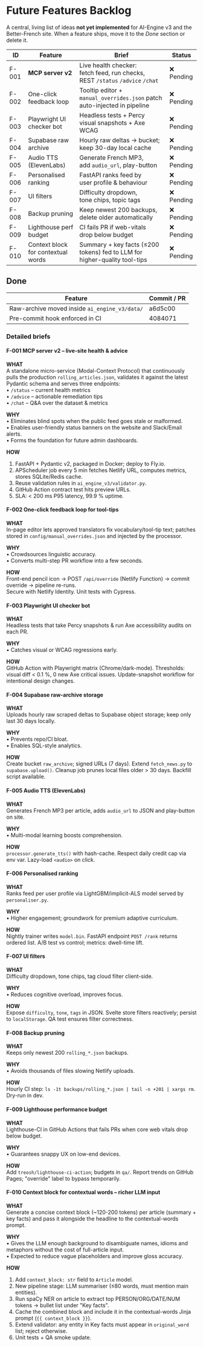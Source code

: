 <!--
❗ BACKLOG MAINTENANCE RULES (read before editing)
• File: docs/future_features.md – single source for product-level features.
• Four table columns (ID, Feature, Brief, Status) – no extra columns, no blank rows.
• Use <br/> for line-breaks inside cells; keep |----| separator length.
• Allowed Status values: ❌ Pending, 🚧 In Progress, ✅ Done, 🛑 Blocked.
• Each ID must have a WHAT/WHY/HOW detailed brief below.
• When feature ships, move its row to 'Done' table and archive/remove its brief.
-->

# Future Features Backlog

A central, living list of ideas **not yet implemented** for AI-Engine v3 and the Better-French site.  When a feature ships, move it to the _Done_ section or delete it.

| ID | Feature | Brief | Status |
|----|---------|-------|--------|
| F-001 | **MCP server v2** | Live health checker:<br/>fetch feed, run checks,<br/>REST `/status` `/advice` `/chat` | ❌ Pending |
| F-002 | One-click feedback loop | Tooltip editor +<br/>`manual_overrides.json` patch<br/>auto-injected in pipeline | ❌ Pending |
| F-003 | Playwright UI checker bot | Headless tests + Percy<br/>visual snapshots + Axe WCAG | ❌ Pending |
| F-004 | Supabase raw archive | Hourly raw deltas → bucket;<br/>keep 30-day local cache | ❌ Pending |
| F-005 | Audio TTS (ElevenLabs) | Generate French MP3,<br/>add `audio_url`, play-button | ❌ Pending |
| F-006 | Personalised ranking | FastAPI ranks feed by<br/>user profile & behaviour | ❌ Pending |
| F-007 | UI filters | Difficulty dropdown,<br/>tone chips, topic tags | ❌ Pending |
| F-008 | Backup pruning | Keep newest 200 backups,<br/>delete older automatically | ❌ Pending |
| F-009 | Lighthouse perf budget | CI fails PR if web-vitals<br/>drop below budget | ❌ Pending |
| F-010 | Context block for contextual words | Summary + key facts (≤200 tokens) fed to LLM for higher-quality tool-tips | ❌ Pending |

## Done

| Feature | Commit / PR |
|---------|-------------|
| Raw-archive moved inside `ai_engine_v3/data/` | a6d5c00 |
| Pre-commit hook enforced in CI | 4084071 |

### Detailed briefs

#### F-001 MCP server v2 – live-site health & advice
**WHAT**  
A standalone micro-service (Modal-Context Protocol) that continuously pulls the production `rolling_articles.json`, validates it against the latest Pydantic schema and serves three endpoints:  
• `/status` – current health metrics<br/>• `/advice` – actionable remediation tips<br/>• `/chat` – Q&A over the dataset & metrics

**WHY**  
• Eliminates blind spots when the public feed goes stale or malformed.  
• Enables user-friendly status banners on the website and Slack/Email alerts.  
• Forms the foundation for future admin dashboards.

**HOW**  
1. FastAPI + Pydantic v2, packaged in Docker; deploy to Fly.io.  
2. APScheduler job every 5 min fetches Netlify URL, computes metrics, stores SQLite/Redis cache.  
3. Reuse validation rules in `ai_engine_v3/validator.py`.  
4. GitHub Action contract test hits preview URLs.  
5. SLA: < 200 ms P95 latency, 99.9 % uptime.

#### F-002 One-click feedback loop for tool-tips
**WHAT**  
In-page editor lets approved translators fix vocabulary/tool-tip text; patches stored in `config/manual_overrides.json` and injected by the processor.

**WHY**  
• Crowdsources linguistic accuracy.  
• Converts multi-step PR workflow into a few seconds.

**HOW**  
Front-end pencil icon → POST `/api/override` (Netlify Function) → commit override → pipeline re-runs.  
Secure with Netlify Identity. Unit tests with Cypress.

#### F-003 Playwright UI checker bot
**WHAT**  
Headless tests that take Percy snapshots & run Axe accessibility audits on each PR.

**WHY**  
• Catches visual or WCAG regressions early.

**HOW**  
GitHub Action with Playwright matrix (Chrome/dark-mode). Thresholds: visual diff < 0.1 %, 0 new Axe critical issues. Update-snapshot workflow for intentional design changes.

#### F-004 Supabase raw-archive storage
**WHAT**  
Uploads hourly raw scraped deltas to Supabase object storage; keep only last 30 days locally.

**WHY**  
• Prevents repo/CI bloat.  
• Enables SQL-style analytics.

**HOW**  
Create bucket `raw_archive`; signed URLs (7 days). Extend `fetch_news.py` to `supabase.upload()`. Cleanup job prunes local files older > 30 days. Backfill script available.

#### F-005 Audio TTS (ElevenLabs)
**WHAT**  
Generates French MP3 per article, adds `audio_url` to JSON and play-button on site.

**WHY**  
• Multi-modal learning boosts comprehension.  

**HOW**  
`processor.generate_tts()` with hash-cache. Respect daily credit cap via env var. Lazy-load `<audio>` on click.

#### F-006 Personalised ranking
**WHAT**  
Ranks feed per user profile via LightGBM/implicit-ALS model served by `personaliser.py`.

**WHY**  
• Higher engagement; groundwork for premium adaptive curriculum.

**HOW**  
Nightly trainer writes `model.bin`. FastAPI endpoint `POST /rank` returns ordered list. A/B test vs control; metrics: dwell-time lift.

#### F-007 UI filters
**WHAT**  
Difficulty dropdown, tone chips, tag cloud filter client-side.

**WHY**  
• Reduces cognitive overload, improves focus.

**HOW**  
Expose `difficulty`, `tone`, `tags` in JSON. Svelte store filters reactively; persist to `localStorage`. QA test ensures filter correctness.

#### F-008 Backup pruning
**WHAT**  
Keeps only newest 200 `rolling_*.json` backups.

**WHY**  
• Avoids thousands of files slowing Netlify uploads.

**HOW**  
Hourly CI step: `ls -1t backups/rolling_*.json | tail -n +201 | xargs rm`. Dry-run in dev.

#### F-009 Lighthouse performance budget
**WHAT**  
Lighthouse-CI in GitHub Actions that fails PRs when core web vitals drop below budget.

**WHY**  
• Guarantees snappy UX on low-end devices.

**HOW**  
Add `treosh/lighthouse-ci-action`; budgets in `qa/`. Report trends on GitHub Pages; "override" label to bypass temporarily.

#### F-010 Context block for contextual words – richer LLM input
**WHAT**  
Generate a concise context block (~120-200 tokens) per article (summary + key facts) and pass it alongside the headline to the contextual-words prompt.

**WHY**  
• Gives the LLM enough background to disambiguate names, idioms and metaphors without the cost of full-article input.  
• Expected to reduce vague placeholders and improve gloss accuracy.

**HOW**  
1. Add `context_block: str` field to `Article` model.  
2. New pipeline stage: LLM summariser (≤80 words, must mention main entities).  
3. Run spaCy NER on article to extract top PERSON/ORG/DATE/NUM tokens → bullet list under "Key facts".  
4. Cache the combined block and include it in the contextual-words Jinja prompt (`{{ context_block }}`).  
5. Extend validator: any entity in Key facts must appear in `original_word` list; reject otherwise.  
6. Unit tests + QA smoke update. 